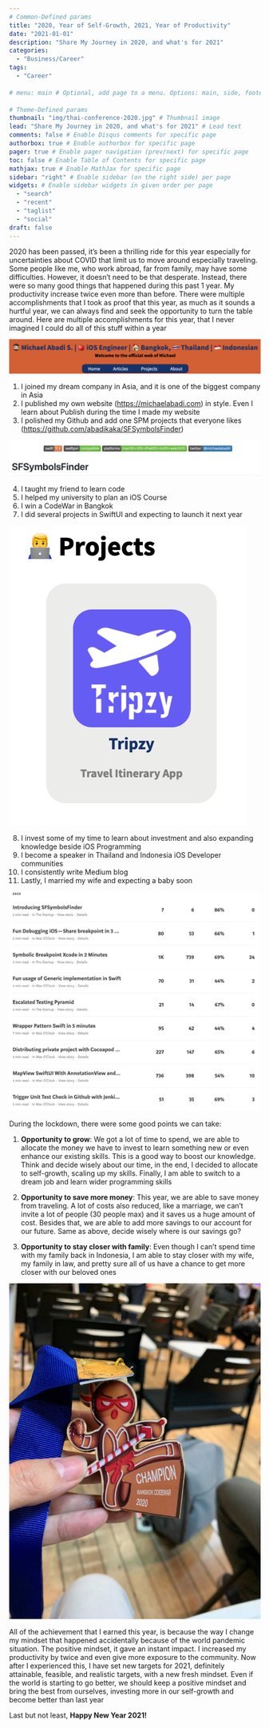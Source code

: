 ```yaml
---
# Common-Defined params
title: "2020, Year of Self-Growth, 2021, Year of Productivity"
date: "2021-01-01"
description: "Share My Journey in 2020, and what's for 2021"
categories:
  - "Business/Career"
tags:
  - "Career"

# menu: main # Optional, add page to a menu. Options: main, side, footer

# Theme-Defined params
thumbnail: "img/thai-conference-2020.jpg" # Thumbnail image
lead: "Share My Journey in 2020, and what's for 2021" # Lead text
comments: false # Enable Disqus comments for specific page
authorbox: true # Enable authorbox for specific page
pager: true # Enable pager navigation (prev/next) for specific page
toc: false # Enable Table of Contents for specific page
mathjax: true # Enable MathJax for specific page
sidebar: "right" # Enable sidebar (on the right side) per page
widgets: # Enable sidebar widgets in given order per page
  - "search"
  - "recent"
  - "taglist"
  - "social"
draft: false
---
```


2020 has been passed, it’s been a thrilling ride for this year especially for uncertainties about COVID that limit us to move around especially traveling. Some people like me, who work abroad, far from family, may have some difficulties. However, it doesn’t need to be that desperate. Instead, there were so many good things that happened during this past 1 year. My productivity increase twice even more than before. There were multiple accomplishments that I took as proof that this year, as much as it sounds a hurtful year, we can always find and seek the opportunity to turn the table around. Here are multiple accomplishments for this year, that I never imagined I could do all of this stuff within a year

![self-growth](/img/self-growth-1.png)

1. I joined my dream company in Asia, and it is one of the biggest company in Asia
2. I published my own website (https://michaelabadi.com) in style. Even I learn about Publish during the time I made my website
3. I polished my Github and add one SPM projects that everyone likes (https://github.com/abadikaka/SFSymbolsFinder)

![self-growth](/img/self-growth-2.png)

4. I taught my friend to learn code
5. I helped my university to plan an iOS Course
6. I win a CodeWar in Bangkok
7. I did several projects in SwiftUI and expecting to launch it next year

![self-growth](/img/self-growth-3.png)

8. I invest some of my time to learn about investment and also expanding knowledge beside iOS Programming
9. I become a speaker in Thailand and Indonesia iOS Developer communities
10. I consistently write Medium blog
11. Lastly, I married my wife and expecting a baby soon

![self-growth](/img/self-growth-4.png)

During the lockdown, there were some good points we can take:

1. **Opportunity to grow**: We got a lot of time to spend, we are able to allocate the money we have to invest to learn something new or even enhance our existing skills. This is a good way to boost our knowledge. Think and decide wisely about our time, in the end, I decided to allocate to self-growth, scaling up my skills. Finally, I am able to switch to a dream job and learn wider programming skills

2. **Opportunity to save more money**: This year, we are able to save money from traveling. A lot of costs also reduced, like a marriage, we can’t invite a lot of people (30 people max) and it saves us a huge amount of cost. Besides that, we are able to add more savings to our account for our future. Same as above, decide wisely where is our savings go?

3. **Opportunity to stay closer with family**: Even though I can’t spend time with my family back in Indonesia, I am able to stay closer with my wife, my family in law, and pretty sure all of us have a chance to get more closer with our beloved ones

![self-growth](/img/self-growth-5.jpeg)

All of the achievement that I earned this year, is because the way I change my mindset that happened accidentally because of the world pandemic situation. The positive mindset, it gave an instant impact. I increased my productivity by twice and even give more exposure to the community. Now after I experienced this, I have set new targets for 2021, definitely attainable, feasible, and realistic targets, with a new fresh mindset. Even if the world is starting to go better, we should keep a positive mindset and bring the best from ourselves, investing more in our self-growth and become better than last year

Last but not least, **Happy New Year 2021!**
